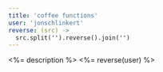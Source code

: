 ```yaml
---
title: 'coffee functions'
user: 'jonschlinkert'
reverse: (src) ->
  src.split('').reverse().join('')
---
```


<%= description %>
<%= reverse(user) %>